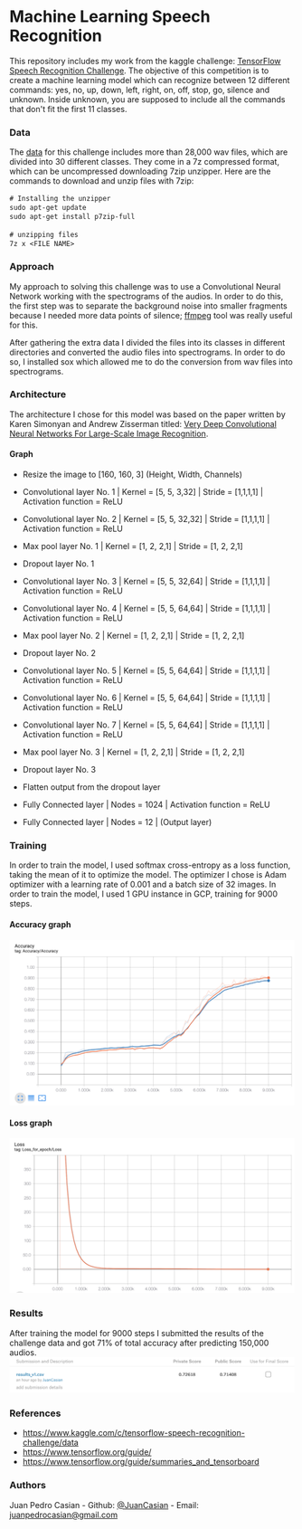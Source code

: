 # Machine Learning Speech Recognition
This repository includes my work from the kaggle challenge: [TensorFlow Speech Recognition Challenge](https://www.kaggle.com/c/tensorflow-speech-recognition-challenge). The objective of this competition is to create a machine learning model which can recognize between 12 different commands:  yes,  no,  up,  down,  left,  right,  on,  off,  stop,  go,  silence and unknown. Inside unknown, you are supposed to include all the commands that don't fit the first 11 classes. 

### Data
The [data](https://www.kaggle.com/c/tensorflow-speech-recognition-challenge/data) for this challenge includes more than 28,000 wav files, which are divided into 30 different classes. They come in a 7z compressed format, which can be uncompressed downloading 7zip unzipper. Here are the commands to download and unzip files with 7zip:
```
# Installing the unzipper
sudo apt-get update
sudo apt-get install p7zip-full

# unzipping files
7z x <FILE NAME>
```

### Approach
My approach to solving this challenge was to use a Convolutional Neural Network working with the spectrograms of the audios. In order to do this, the first step was to separate the background noise into smaller fragments because I needed more data points of silence; [ffmpeg](https://www.ffmpeg.org/) tool was really useful for this.

After gathering the extra data I divided the files into its classes in different directories and converted the audio files into spectrograms. In order to do so, I installed sox which allowed me to do the conversion from wav files into spectrograms. 

### Architecture
The architecture I chose for this model was based on the paper written by Karen Simonyan and Andrew Zisserman titled: [Very Deep Convolutional Neural Networks For Large-Scale Image Recognition](https://arxiv.org/pdf/1409.1556.pdf).
#### Graph
- Resize the image to [160, 160, 3] (Height, Width, Channels)
- Convolutional layer No. 1 | Kernel = [5, 5, 3,32] | Stride = [1,1,1,1] | Activation function = ReLU
-  Convolutional layer No. 2 | Kernel = [5, 5, 32,32] | Stride = [1,1,1,1] | Activation function = ReLU
- Max pool layer No. 1 | Kernel = [1, 2, 2,1] | Stride = [1, 2, 2,1]
- Dropout layer No. 1

- Convolutional layer No. 3 | Kernel = [5, 5, 32,64] | Stride = [1,1,1,1] | Activation function = ReLU
-  Convolutional layer No. 4 | Kernel = [5, 5, 64,64] | Stride = [1,1,1,1] | Activation function = ReLU
- Max pool layer No. 2 | Kernel = [1, 2, 2,1] | Stride = [1, 2, 2,1]
- Dropout layer No. 2

- Convolutional layer No. 5 | Kernel = [5, 5, 64,64] | Stride = [1,1,1,1] | Activation function = ReLU
-  Convolutional layer No. 6 | Kernel = [5, 5, 64,64] | Stride = [1,1,1,1] | Activation function = ReLU
-  Convolutional layer No. 7 | Kernel = [5, 5, 64,64] | Stride = [1,1,1,1] | Activation function = ReLU
- Max pool layer No. 3 | Kernel = [1, 2, 2,1] | Stride = [1, 2, 2,1]
- Dropout layer No. 3

- Flatten output from the dropout layer
- Fully Connected layer | Nodes = 1024 | Activation function = ReLU
- Fully Connected layer | Nodes = 12 | (Output layer)

### Training
In order to train the model, I used softmax cross-entropy as a loss function, taking the mean of it to optimize the model. The optimizer I chose is Adam optimizer with a learning rate of 0.001 and a batch size of 32 images. In order to train the model, I used 1 GPU instance in GCP, training for 9000 steps. 
#### Accuracy graph
![Accuracy](res/accuracy_graph.png)
#### Loss graph
![Loss](res/loss_graph.png)
### Results
After training the model for 9000 steps I submitted the results of the challenge data and got 71% of total accuracy after predicting 150,000 audios. 
![Kaggle Results](res/results.png)

### References
- https://www.kaggle.com/c/tensorflow-speech-recognition-challenge/data
- https://www.tensorflow.org/guide/
- https://www.tensorflow.org/guide/summaries_and_tensorboard

### Authors
Juan Pedro Casian - Github: [@JuanCasian](https://github.com/JuanCasian) - Email: juanpedrocasian@gmail.com
